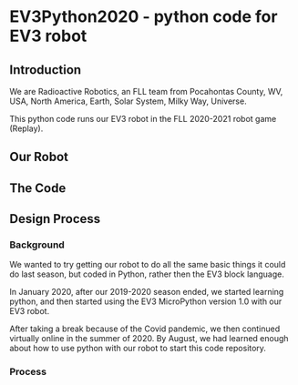 # EV3Python2020 - python code for EV3 robot

## Introduction

We are Radioactive Robotics, an FLL team from Pocahontas County, WV, USA, North America, Earth, Solar System, Milky Way, Universe.

This python code runs our EV3 robot in the FLL 2020-2021 robot game (Replay).

## Our Robot

## The Code

## Design Process

### Background

We wanted to try getting our robot to do all the same basic things it could do last season, but coded in Python, rather then the EV3 block language.

In January 2020, after our 2019-2020 season ended, we started learning python, and then started using the EV3 MicroPython version 1.0 with our EV3 robot.

After taking a break because of the Covid pandemic, we then continued virtually online in the summer of 2020.  By August, we had learned enough about how to use python with our robot to start this code repository.

### Process


   


